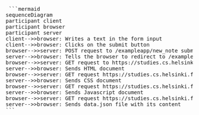 <pre> ```mermaid
sequenceDiagram
participant client
participant browser
participant server
client-->>browser: Writes a text in the form input
client-->>browser: Clicks on the submit button
browser-->>server: POST request to /exampleapp/new_note submitting the user input
server-->>browser: Tells the browser to redirect to /exampleapp/new_note
browser-->>server: GET request to https://studies.cs.helsinki.fi/exampleapp/notes
server-->>browser: Sends HTML document
browser-->>server: GET request https://studies.cs.helsinki.fi/exampleapp/main.css
server-->>browser: Sends CSS document
browser-->>server: GET request https://studies.cs.helsinki.fi/exampleapp/main.js
server-->>browser: Sends Javascript document
browser-->>server: GET request https://studies.cs.helsinki.fi/exampleapp/data.json
server-->>browser: Sends data.json file with its content
```</pre>